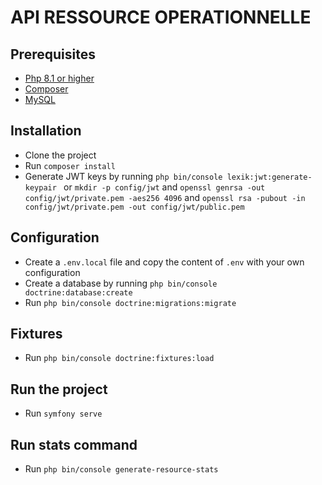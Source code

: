 # API RESSOURCE OPERATIONNELLE
## Prerequisites
- [Php 8.1 or higher](https://www.php.net/downloads.php)
- [Composer](https://getcomposer.org/download/)
- [MySQL](https://www.mysql.com/fr/)
## Installation
- Clone the project
- Run `composer install`
- Generate JWT keys by running `php bin/console lexik:jwt:generate-keypair
  `  or `mkdir -p config/jwt` and `openssl genrsa -out config/jwt/private.pem -aes256 4096` and `openssl rsa -pubout -in config/jwt/private.pem -out config/jwt/public.pem`
## Configuration
- Create a `.env.local` file and copy the content of `.env` with your own configuration
- Create a database by running `php bin/console doctrine:database:create`
- Run `php bin/console doctrine:migrations:migrate`
## Fixtures
- Run `php bin/console doctrine:fixtures:load`
## Run the project
- Run `symfony serve`
## Run stats command
- Run `php bin/console generate-resource-stats`